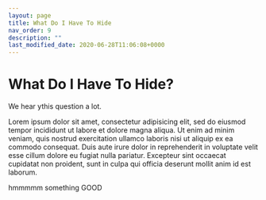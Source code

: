 ```yaml
---
layout: page
title: What Do I Have To Hide
nav_order: 9
description: ""
last_modified_date: 2020-06-28T11:06:08+0000
---
```


# What Do I Have To Hide?


We hear ythis question a lot. 

Lorem ipsum dolor sit amet, consectetur adipisicing elit, sed do eiusmod
tempor incididunt ut labore et dolore magna aliqua. Ut enim ad minim veniam,
quis nostrud exercitation ullamco laboris nisi ut aliquip ex ea commodo
consequat. Duis aute irure dolor in reprehenderit in voluptate velit esse
cillum dolore eu fugiat nulla pariatur. Excepteur sint occaecat cupidatat non
proident, sunt in culpa qui officia deserunt mollit anim id est laborum.

hmmmmm something GOOD